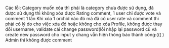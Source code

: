 Các lỗi:
Category muốn xóa thì phải là category chưa được sử dụng, đã được sử dụng thì không xóa được
Rating comment, 1 user chỉ được vote và comment 1 lần
Khi xóa 1 orchid nào đó mà đã có user rate và comment thì phải có lý do cho việc xóa đó hoặc không cho xóa
Profile, không được thay đổi username, validate cái change password(lỗi nhập lại password cũ và create new password cho input y chang vẫn hiện thông báo thành công:((( )
Admin thì không được comment
